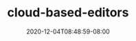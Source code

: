 ---
title: "cloud-based-editors"
date: 2020-12-04T08:48:59-08:00
draft: true

realtitle: "Code Editors"

---